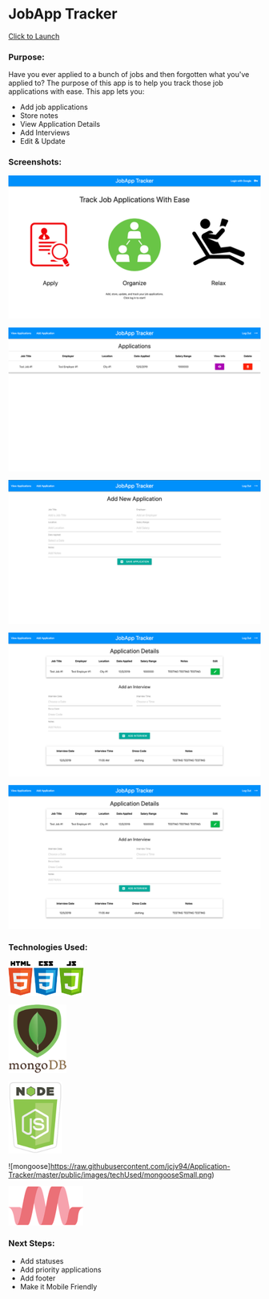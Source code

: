 # JobApp Tracker

[Click to Launch](https://jobapp-trkr.herokuapp.com/)

### Purpose:

Have you ever applied to a bunch of jobs and then forgotten what you've applied to? The purpose of this app is to help you track those job applications with ease. This app lets you: 
- Add job applications
- Store notes
- View Application Details
- Add Interviews
- Edit & Update

### Screenshots:

![Landing Page](https://raw.githubusercontent.com/jcjv94/Application-Tracker/master/public/images/appScreenShots/landing%20page.png)

![Index Page](https://raw.githubusercontent.com/jcjv94/Application-Tracker/master/public/images/appScreenShots/index%20page.png)

![Add Job Application](https://raw.githubusercontent.com/jcjv94/Application-Tracker/master/public/images/appScreenShots/create%20page.png)

![Details & Add Interview](https://raw.githubusercontent.com/jcjv94/Application-Tracker/master/public/images/appScreenShots/details%20page.png)

![Edit Job Applicaiton](https://raw.githubusercontent.com/jcjv94/Application-Tracker/master/public/images/appScreenShots/details%20page.png)

### Technologies Used:

![HTML|CSS|JAVASCRIPT](https://raw.githubusercontent.com/jcjv94/Slot-Machine/master/Images/technologies.png)

![mongoDB](https://raw.githubusercontent.com/jcjv94/Application-Tracker/master/public/images/techUsed/mongodbSmal.png)

![Node.js](https://raw.githubusercontent.com/jcjv94/Application-Tracker/master/public/images/techUsed/nodejsSmall.png)

![mongoose]https://raw.githubusercontent.com/jcjv94/Application-Tracker/master/public/images/techUsed/mongooseSmall.png)

![Materialize](https://raw.githubusercontent.com/jcjv94/Application-Tracker/master/public/images/techUsed/materializeSmall.png)

### Next Steps:

- Add statuses
- Add priority applications
- Add footer
- Make it Mobile Friendly